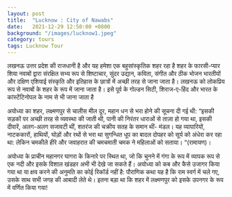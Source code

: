 ```yaml
---
layout: post
title:  "Lucknow : City of Nawabs"
date:   2021-12-29 12:50:00 +0800
background: "/images/lucknow1.jpeg"
category: tours
tags: Lucknow Tour
---
```

लखनऊ उत्तर प्रदेश की राजधानी है और यह हमेशा एक बहुसांस्कृतिक शहर रहा है शहर के फारसी-प्यार शिया नवाबों द्वारा संरक्षित सभ्य रूप से शिष्टाचार, सुंदर उद्यान, कविता, संगीत और ठीक भोजन भारतीयों और दक्षिण एशियाई संस्कृति और इतिहास के छात्रों में अच्छी तरह से जाना जाता है। लखनऊ को लोकप्रिय रूप से नवाबों के शहर के रूप में जाना जाता है। इसे पूर्व के गोल्डन सिटी, शिराज-ए-हिंद और भारत के कांस्टेंटिनोपल के नाम से भी जाना जाता है

अयोध्या का शहर, लक्ष्मणपुर से चालीस मील दूर, महान धन से भरा होने की सूचना दी गई थी: “इसकी सड़कों पर अच्छी तरह से व्यवस्था की जाती थी, पानी की निरंतर धाराओं से ताज़ा हो गया था, इसकी दीवारें, अलग-अलग सजावटी थीं, शतरंज की चक्रीय सतह के समान थीं- मंडल। यह व्यापारियों, नाटककारों, हाथियों, घोड़ों और रथों से भरा था सुगन्धित धूप का बादल दोपहर को सूर्य को अंधेरा कर रहा था: लेकिन चमकीले हीरे और जवाहरात की चमचमाती चमक ने महिलाओं को सताया। “(रामायण)।

अयोध्या के प्राचीन महानगर घागरा के किनारे पर स्थित था, जो कि चुनने में गंगा के रूप में व्यापक रूप से एक नदी और इसके विशाल खंडहर अभी भी देखे जा सकते हैं। अयोध्या को कब और कैसे उजागर किया गया था या क्षय करने की अनुमति का कोई रिकॉर्ड नहीं है: पौराणिक कथा यह है कि राम स्वर्ग में चले गए, उसके साथ सभी जगह की आबादी लेते थे। इतना बड़ा था कि शहर में लक्ष्मणपुर को इसके उपनगर के रूप में वर्णित किया गया!

